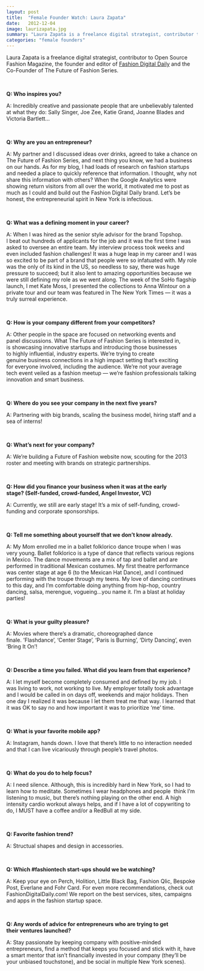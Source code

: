 ```yaml
---
layout: post
title:  "Female Founder Watch: Laura Zapata"
date:   2012-12-04
image: laurizapata.jpg
summary: "Laura Zapata is a freelance digital strategist, contributor to Open Source Fashion Magazine, the founder and editor of Fashion Digital Daily, and the Co-Founder of The Future of Fashion Series."
categories: "female founders"
---
```


Laura Zapata is a freelance digital strategist, contributor to Open Source Fashion Magazine, the founder and editor of [Fashion Digital Daily](http://fashiondigitaldaily.com/) and the Co-Founder of The Future of Fashion Series.

 

__Q: Who inspires you?__

A: Incredibly creative and passionate people that are unbelievably talented at what they do: Sally Singer, Joe Zee, Katie Grand, Joanne Blades and Victoria Bartlett…

 

__Q: Why are you an entrepreneur?__

A: My partner and I discussed ideas over drinks, agreed to take a chance on The Future of Fashion Series, and next thing you know, we had a business on our hands. As for my blog, I had loads of research on fashion startups and needed a place to quickly reference that information. I thought, why not share this information with others? When the Google Analytics were showing return visitors from all over the world, it motivated me to post as much as I could and build out the Fashion Digital Daily brand. Let’s be honest, the entrepreneurial spirit in New York is infectious.

 

__Q: What was a defining moment in your career?__

A: When I was hired as the senior style advisor for the brand Topshop. I beat out hundreds of applicants for the job and it was the first time I was asked to oversee an entire team. My interview process took weeks and even included fashion challenges! It was a huge leap in my career and I was so excited to be part of a brand that people were so infatuated with. My role was the only of its kind in the US, so needless to say, there was huge pressure to succeed; but it also lent to amazing opportunities because we were still defining my role as we went along. The week of the SoHo flagship launch, I met Kate Moss, I presented the collections to Anna Wintour on a private tour and our team was featured in The New York Times — it was a truly surreal experience.

 

__Q: How is your company different from your competitors?__

A: Other people in the space are focused on networking events and panel discussions. What The Future of Fashion Series is interested in, is showcasing innovative startups and introducing those businesses to highly influential, industry experts. We’re trying to create genuine business connections in a high impact setting that’s exciting for everyone involved, including the audience. We’re not your average tech event veiled as a fashion meetup — we’re fashion professionals talking innovation and smart business.

 

__Q: Where do you see your company in the next five years?__

A: Partnering with big brands, scaling the business model, hiring staff and a sea of interns!

 

__Q: What’s next for your company?__

A: We’re building a Future of Fashion website now, scouting for the 2013 roster and meeting with brands on strategic partnerships.

 

__Q: How did you finance your business when it was at the early stage? (Self-funded, crowd-funded, Angel Investor, VC)__

A: Currently, we still are early stage! It’s a mix of self-funding, crowd-funding and corporate sponsorships.

 

__Q: Tell me something about yourself that we don’t know already.__

A: My Mom enrolled me in a ballet folklorico dance troupe when I was very young. Ballet folklorico is a type of dance that reflects various regions in Mexico. The dance movements are a mix of tap and ballet and are performed in traditional Mexican costumes. My first theatre performance was center stage at age 6 (to the Mexican Hat Dance), and I continued performing with the troupe through my teens. My love of dancing continues to this day, and I’m comfortable doing anything from hip-hop, country dancing, salsa, merengue, vogueing…you name it. I’m a blast at holiday parties!

 

__Q: What is your guilty pleasure?__

A: Movies where there’s a dramatic, choreographed dance finale. ’Flashdance’, ‘Center Stage’, ‘Paris is Burning’, ‘Dirty Dancing’, even ‘Bring It On’!

 

__Q: Describe a time you failed. What did you learn from that experience?__

A: I let myself become completely consumed and defined by my job. I was living to work, not working to live. My employer totally took advantage and I would be called in on days off, weekends and major holidays. Then one day I realized it was because I let them treat me that way. I learned that it was OK to say no and how important it was to prioritize ‘me’ time.

 

__Q: What is your favorite mobile app?__

A: Instagram, hands down. I love that there’s little to no interaction needed and that I can live vicariously through people’s travel photos.

 

__Q: What do you do to help focus?__

A: I need silence. Although, this is incredibly hard in New York, so I had to learn how to meditate. Sometimes I wear headphones and people  think I’m listening to music, but there’s nothing playing on the other end. A high intensity cardio workout always helps, and if I have a lot of copywriting to do, I MUST have a coffee and/or a RedBull at my side.

 

__Q: Favorite fashion trend?__

A: Structual shapes and design in accessories.

 

__Q: Which #fashiontech start-ups should we be watching?__

A: Keep your eye on Perch, Holition, Little Black Bag, Fashion Qlic, Bespoke Post, Everlane and Fohr Card. For even more recommendations, check out FashionDigitalDaily.com! We report on the best services, sites, campaigns and apps in the fashion startup space.

 

__Q: Any words of advice for entrepreneurs who are trying to get their ventures launched?__

A: Stay passionate by keeping company with positive-minded entrepreneurs, find a method that keeps you focused and stick with it, have a smart mentor that isn’t financially invested in your company (they’ll be your unbiased touchstone), and be social in multiple New York scenes).

